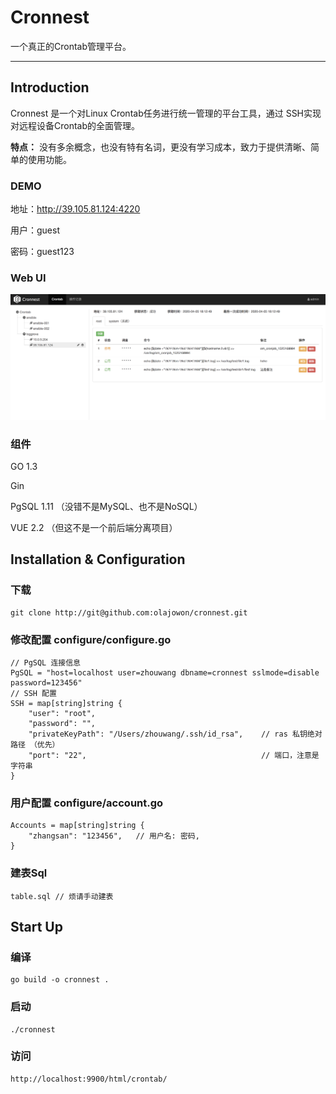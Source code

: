# Cronnest
一个真正的Crontab管理平台。
***
## Introduction
Cronnest 是一个对Linux Crontab任务进行统一管理的平台工具，通过 SSH实现对远程设备Crontab的全面管理。

**特点：** 没有多余概念，也没有特有名词，更没有学习成本，致力于提供清晰、简单的使用功能。

### DEMO
地址：<http://39.105.81.124:4220>

用户：guest 

密码：guest123

### Web UI
![image](https://github.com/olajowon/exhibitions/blob/master/cronnest/crontab.png?raw=true)

### 组件
GO	1.3	

Gin 

PgSQL 1.11 （没错不是MySQL、也不是NoSQL）

VUE	 2.2 （但这不是一个前后端分离项目）

## Installation & Configuration
### 下载
	git clone http://git@github.com:olajowon/cronnest.git

### 修改配置 configure/configure.go

	// PgSQL 连接信息
	PgSQL = "host=localhost user=zhouwang dbname=cronnest sslmode=disable password=123456"	
	// SSH 配置
	SSH = map[string]string {
		"user": "root",
		"password": "",
		"privateKeyPath": "/Users/zhouwang/.ssh/id_rsa",	// ras 私钥绝对路径 （优先）
		"port": "22",										// 端口，注意是字符串
	}
	
### 用户配置 configure/account.go
	Accounts = map[string]string {
		"zhangsan": "123456",	// 用户名: 密码,
	}
	
### 建表Sql
	table.sql // 烦请手动建表
## Start Up

### 编译 
	go build -o cronnest .
	
### 启动 
	./cronnest

### 访问
	http://localhost:9900/html/crontab/	


